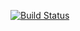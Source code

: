 [![Build Status](https://travis-ci.org/hef/repro-for-boost-fiber-in-hunter.svg?branch=master)](https://travis-ci.org/hef/repro-for-boost-fiber-in-hunter)
